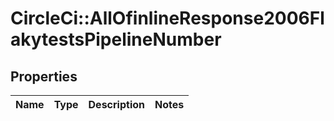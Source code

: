 # CircleCi::AllOfinlineResponse2006FlakytestsPipelineNumber

## Properties
Name | Type | Description | Notes
------------ | ------------- | ------------- | -------------

